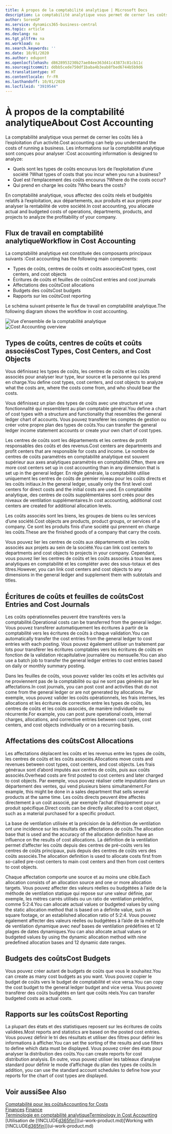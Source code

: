 ```yaml
---
title: À propos de la comptabilité analytique | Microsoft Docs
description: La comptabilité analytique vous permet de cerner les coûts liés à l’exploitation d’un activié.
author: SorenGP
ms.service: dynamics365-business-central
ms.topic: article
ms.devlang: na
ms.tgt_pltfrm: na
ms.workload: na
ms.search.keywords: ''
ms.date: 10/01/2020
ms.author: edupont
ms.openlocfilehash: d8628953230b27ae84ee363d41c43873c81cb11c
ms.sourcegitcommit: ddbb5cede750df1baba4b3eab8fbed6744b5b9d6
ms.translationtype: HT
ms.contentlocale: fr-FR
ms.lasthandoff: 10/01/2020
ms.locfileid: "3919544"
---
```

# <a name="about-cost-accounting"></a><span data-ttu-id="9947c-103">À propos de la comptabilité analytique</span><span class="sxs-lookup"><span data-stu-id="9947c-103">About Cost Accounting</span></span>
<span data-ttu-id="9947c-104">La comptabilité analytique vous permet de cerner les coûts liés à l’exploitation d’un activité.</span><span class="sxs-lookup"><span data-stu-id="9947c-104">Cost accounting can help you understand the costs of running a business.</span></span> <span data-ttu-id="9947c-105">Les informations sur la comptabilité analytique sont conçues pour analyser :</span><span class="sxs-lookup"><span data-stu-id="9947c-105">Cost accounting information is designed to analyze:</span></span>  

-   <span data-ttu-id="9947c-106">Quels sont les types de coûts encourus lors de l’exploitation d’une société ?</span><span class="sxs-lookup"><span data-stu-id="9947c-106">What types of costs that you incur when you run a business?</span></span>  
-   <span data-ttu-id="9947c-107">Quel est l’emplacement des coûts encourus ?</span><span class="sxs-lookup"><span data-stu-id="9947c-107">Where do the costs occur?</span></span>  
-   <span data-ttu-id="9947c-108">Qui prend en charge les coûts ?</span><span class="sxs-lookup"><span data-stu-id="9947c-108">Who bears the costs?</span></span>  

<span data-ttu-id="9947c-109">En comptabilité analytique, vous affectez des coûts réels et budgétés relatifs à l’exploitation, aux départements, aux produits et aux projets pour analyser la rentabilité de votre société.</span><span class="sxs-lookup"><span data-stu-id="9947c-109">In cost accounting, you allocate actual and budgeted costs of operations, departments, products, and projects to analyze the profitability of your company.</span></span>  

## <a name="workflow-in-cost-accounting"></a><span data-ttu-id="9947c-110">Flux de travail en comptabilité analytique</span><span class="sxs-lookup"><span data-stu-id="9947c-110">Workflow in Cost Accounting</span></span>  
<span data-ttu-id="9947c-111">La comptabilité analytique est constituée des composants principaux suivants :</span><span class="sxs-lookup"><span data-stu-id="9947c-111">Cost accounting has the following main components:</span></span>  

-   <span data-ttu-id="9947c-112">Types de coûts, centres de coûts et coûts associés</span><span class="sxs-lookup"><span data-stu-id="9947c-112">Cost types, cost centers, and cost objects</span></span>  
-   <span data-ttu-id="9947c-113">Écritures de coûts et feuilles de coûts</span><span class="sxs-lookup"><span data-stu-id="9947c-113">Cost entries and cost journals</span></span>  
-   <span data-ttu-id="9947c-114">Affectations des coûts</span><span class="sxs-lookup"><span data-stu-id="9947c-114">Cost allocations</span></span>  
-   <span data-ttu-id="9947c-115">Budgets des coûts</span><span class="sxs-lookup"><span data-stu-id="9947c-115">Cost budgets</span></span>
-   <span data-ttu-id="9947c-116">Rapports sur les coûts</span><span class="sxs-lookup"><span data-stu-id="9947c-116">Cost reporting</span></span>  

<span data-ttu-id="9947c-117">Le schéma suivant présente le flux de travail en comptabilité analytique.</span><span class="sxs-lookup"><span data-stu-id="9947c-117">The following diagram shows the workflow in cost accounting.</span></span>  

<span data-ttu-id="9947c-118">![Vue d’ensemble de la comptabilité analytique](media/costaccountingoverview.png "CostAccountingOverview")</span><span class="sxs-lookup"><span data-stu-id="9947c-118">![Cost Accounting overview](media/costaccountingoverview.png "CostAccountingOverview")</span></span>  

## <a name="cost-types-cost-centers-and-cost-objects"></a><span data-ttu-id="9947c-119">Types de coûts, centres de coûts et coûts associés</span><span class="sxs-lookup"><span data-stu-id="9947c-119">Cost Types, Cost Centers, and Cost Objects</span></span>  
<span data-ttu-id="9947c-120">Vous définissez les types de coûts, les centres de coûts et les coûts associés pour analyser leur type, leur source et la personne qui les prend en charge.</span><span class="sxs-lookup"><span data-stu-id="9947c-120">You define cost types, cost centers, and cost objects to analyze what the costs are, where the costs come from, and who should bear the costs.</span></span>  

<span data-ttu-id="9947c-121">Vous définissez un plan des types de coûts avec une structure et une fonctionnalité qui ressemblent au plan comptable général.</span><span class="sxs-lookup"><span data-stu-id="9947c-121">You define a chart of cost types with a structure and functionality that resembles the general ledger chart of accounts.</span></span> <span data-ttu-id="9947c-122">Vous pouvez transférer les comptes de gestion ou créer votre propre plan des types de coûts.</span><span class="sxs-lookup"><span data-stu-id="9947c-122">You can transfer the general ledger income statement accounts or create your own chart of cost types.</span></span>  

<span data-ttu-id="9947c-123">Les centres de coûts sont les départements et les centres de profit responsables des coûts et des revenus.</span><span class="sxs-lookup"><span data-stu-id="9947c-123">Cost centers are departments and profit centers that are responsible for costs and income.</span></span> <span data-ttu-id="9947c-124">Le nombre de centres de coûts paramétrés en comptabilité analytique est souvent supérieur aux axes analytiques paramétrés en comptabilité.</span><span class="sxs-lookup"><span data-stu-id="9947c-124">Often, there are more cost centers set up in cost accounting than in any dimension that is set up in the general ledger.</span></span> <span data-ttu-id="9947c-125">En règle générale, la comptabilité utilise uniquement les centres de coûts de premier niveau pour les coûts directs et les coûts initiaux.</span><span class="sxs-lookup"><span data-stu-id="9947c-125">In the general ledger, usually only the first level cost centers for direct costs and the initial costs are used.</span></span> <span data-ttu-id="9947c-126">En comptabilité analytique, des centres de coûts supplémentaires sont créés pour des niveaux de ventilation supplémentaires.</span><span class="sxs-lookup"><span data-stu-id="9947c-126">In cost accounting, additional cost centers are created for additional allocation levels.</span></span>  

<span data-ttu-id="9947c-127">Les coûts associés sont les biens, les groupes de biens ou les services d’une société.</span><span class="sxs-lookup"><span data-stu-id="9947c-127">Cost objects are products, product groups, or services of a company.</span></span> <span data-ttu-id="9947c-128">Ce sont les produits finis d’une société qui prennent en charge les coûts.</span><span class="sxs-lookup"><span data-stu-id="9947c-128">These are the finished goods of a company that carry the costs.</span></span>  

<span data-ttu-id="9947c-129">Vous pouvez lier les centres de coûts aux départements et les coûts associés aux projets au sein de la société.</span><span class="sxs-lookup"><span data-stu-id="9947c-129">You can link cost centers to departments and cost objects to projects in your company.</span></span> <span data-ttu-id="9947c-130">Cependant, vous pouvez lier les centres de coûts et les coûts associés à tous les axes analytiques en comptabilité et les compléter avec des sous-totaux et des titres.</span><span class="sxs-lookup"><span data-stu-id="9947c-130">However, you can link cost centers and cost objects to any dimensions in the general ledger and supplement them with subtotals and titles.</span></span>  

## <a name="cost-entries-and-cost-journals"></a><span data-ttu-id="9947c-131">Écritures de coûts et feuilles de coûts</span><span class="sxs-lookup"><span data-stu-id="9947c-131">Cost Entries and Cost Journals</span></span>  
<span data-ttu-id="9947c-132">Les coûts opérationnelles peuvent être transférés vers la comptabilité.</span><span class="sxs-lookup"><span data-stu-id="9947c-132">Operational costs can be transferred from the general ledger.</span></span> <span data-ttu-id="9947c-133">Vous pouvez transférer automatiquement les écritures à partir de la comptabilité vers les écritures de coûts à chaque validation.</span><span class="sxs-lookup"><span data-stu-id="9947c-133">You can automatically transfer the cost entries from the general ledger to cost entries with each posting.</span></span> <span data-ttu-id="9947c-134">Vous pouvez également utiliser un traitement par lots pour transférer les écritures comptables vers les écritures de coûts en fonction de la validation récapitulative journalière ou mensuelle.</span><span class="sxs-lookup"><span data-stu-id="9947c-134">You can also use a batch job to transfer the general ledger entries to cost entries based on daily or monthly summary posting.</span></span>  

<span data-ttu-id="9947c-135">Dans les feuilles de coûts, vous pouvez valider les coûts et les activités qui ne proviennent pas de la comptabilité ou qui ne sont pas générés par les affectations.</span><span class="sxs-lookup"><span data-stu-id="9947c-135">In cost journals, you can post cost and activities that do not come from the general ledger or are not generated by allocations.</span></span> <span data-ttu-id="9947c-136">Par exemple, vous pouvez valider les coûts opérationnels, les frais internes, les allocations et les écritures de correction entre les types de coûts, les centres de coûts et les coûts associés, de manière individuelle ou récurrente.</span><span class="sxs-lookup"><span data-stu-id="9947c-136">For example, you can post pure operational costs, internal charges, allocations, and corrective entries between cost types, cost centers, and cost objects individually or on a recurring basis.</span></span>  

## <a name="cost-allocations"></a><span data-ttu-id="9947c-137">Affectations des coûts</span><span class="sxs-lookup"><span data-stu-id="9947c-137">Cost Allocations</span></span>  
<span data-ttu-id="9947c-138">Les affectations déplacent les coûts et les revenus entre les types de coûts, les centres de coûts et les coûts associés.</span><span class="sxs-lookup"><span data-stu-id="9947c-138">Allocations move costs and revenues between cost types, cost centers, and cost objects.</span></span> <span data-ttu-id="9947c-139">Les frais généraux sont d’abord imputés aux centres de coûts, puis aux coûts associés.</span><span class="sxs-lookup"><span data-stu-id="9947c-139">Overhead costs are first posted to cost centers and later charged to cost objects.</span></span> <span data-ttu-id="9947c-140">Par exemple, vous pouvez réaliser cette imputation dans un département des ventes, qui vend plusieurs biens simultanément.</span><span class="sxs-lookup"><span data-stu-id="9947c-140">For example, this might be done in a sales department that sells several products at the same time.</span></span> <span data-ttu-id="9947c-141">Les coûts directs peuvent être affectés directement à un coût associé, par exemple l’achat d’équipement pour un produit spécifique.</span><span class="sxs-lookup"><span data-stu-id="9947c-141">Direct costs can be directly allocated to a cost object, such as a material purchased for a specific product.</span></span>  

<span data-ttu-id="9947c-142">La base de ventilation utilisée et la précision de la définition de ventilation ont une incidence sur les résultats des affectations de coûts.</span><span class="sxs-lookup"><span data-stu-id="9947c-142">The allocation base that is used and the accuracy of the allocation definition have an influence on the results of cost allocations.</span></span> <span data-ttu-id="9947c-143">La définition de la ventilation permet d’affecter les coûts depuis des centres de pré-coûts vers les centres de coûts principaux, puis depuis des centres de coûts vers des coûts associés.</span><span class="sxs-lookup"><span data-stu-id="9947c-143">The allocation definition is used to allocate costs first from so-called pre-cost centers to main cost centers and then from cost centers to cost objects.</span></span>  

<span data-ttu-id="9947c-144">Chaque affectation comporte une source et au moins une cible.</span><span class="sxs-lookup"><span data-stu-id="9947c-144">Each allocation consists of an allocation source and one or more allocation targets.</span></span> <span data-ttu-id="9947c-145">Vous pouvez affecter des valeurs réelles ou budgétées à l’aide de la méthode de ventilation statique qui repose sur une valeur définie, par exemple, les mètres carrés utilisés ou un ratio de ventilation prédéfini, comme 5:2:4.</span><span class="sxs-lookup"><span data-stu-id="9947c-145">You can allocate actual values or budgeted values by using the static allocation method that is based on a definite value, such as square footage, or an established allocation ratio of 5:2:4.</span></span> <span data-ttu-id="9947c-146">Vous pouvez également affecter des valeurs réelles ou budgétées à l’aide de la méthode de ventilation dynamique avec neuf bases de ventilation prédéfinies et 12 plages de dates dynamiques.</span><span class="sxs-lookup"><span data-stu-id="9947c-146">You can also allocate actual values or budgeted values by using the dynamic allocation method with nine predefined allocation bases and 12 dynamic date ranges.</span></span>  

## <a name="cost-budgets"></a><span data-ttu-id="9947c-147">Budgets des coûts</span><span class="sxs-lookup"><span data-stu-id="9947c-147">Cost Budgets</span></span>  
<span data-ttu-id="9947c-148">Vous pouvez créer autant de budgets de coûts que vous le souhaitez.</span><span class="sxs-lookup"><span data-stu-id="9947c-148">You can create as many cost budgets as you want.</span></span> <span data-ttu-id="9947c-149">Vous pouvez copier le budget de coûts vers le budget de comptabilité et vice versa.</span><span class="sxs-lookup"><span data-stu-id="9947c-149">You can copy the cost budget to the general ledger budget and vice versa.</span></span> <span data-ttu-id="9947c-150">Vous pouvez transférer des coûts budgétés en tant que coûts réels.</span><span class="sxs-lookup"><span data-stu-id="9947c-150">You can transfer budgeted costs as actual costs.</span></span>  

## <a name="cost-reporting"></a><span data-ttu-id="9947c-151">Rapports sur les coûts</span><span class="sxs-lookup"><span data-stu-id="9947c-151">Cost Reporting</span></span>  
<span data-ttu-id="9947c-152">La plupart des états et des statistiques reposent sur les écritures de coûts validées.</span><span class="sxs-lookup"><span data-stu-id="9947c-152">Most reports and statistics are based on the posted cost entries.</span></span> <span data-ttu-id="9947c-153">Vous pouvez définir le tri des résultats et utiliser des filtres pour définir les informations à afficher.</span><span class="sxs-lookup"><span data-stu-id="9947c-153">You can set the sorting of the results and use filters to define which data must be displayed.</span></span> <span data-ttu-id="9947c-154">Vous pouvez créer des états pour analyser la distribution des coûts.</span><span class="sxs-lookup"><span data-stu-id="9947c-154">You can create reports for cost distribution analysis.</span></span> <span data-ttu-id="9947c-155">En outre, vous pouvez utiliser les tableaux d’analyse standard pour définir le mode d’affichage du plan des types de coûts.</span><span class="sxs-lookup"><span data-stu-id="9947c-155">In addition, you can use the standard account schedules to define how your reports for the chart of cost types are displayed.</span></span>  

## <a name="see-also"></a><span data-ttu-id="9947c-156">Voir aussi</span><span class="sxs-lookup"><span data-stu-id="9947c-156">See Also</span></span>  
 [<span data-ttu-id="9947c-157">Comptabilité pour les coûts</span><span class="sxs-lookup"><span data-stu-id="9947c-157">Accounting for Costs</span></span>](finance-manage-cost-accounting.md)  
 <span data-ttu-id="9947c-158">[Finances](finance.md) </span><span class="sxs-lookup"><span data-stu-id="9947c-158">[Finance](finance.md) </span></span>  
 [<span data-ttu-id="9947c-159">Terminologie en comptabilité analytique</span><span class="sxs-lookup"><span data-stu-id="9947c-159">Terminology in Cost Accounting</span></span>](finance-terminology-in-cost-accounting.md)  
 <span data-ttu-id="9947c-160">[Utilisation de [!INCLUDE[d365fin](includes/d365fin_md.md)]](ui-work-product.md)</span><span class="sxs-lookup"><span data-stu-id="9947c-160">[Working with [!INCLUDE[d365fin](includes/d365fin_md.md)]](ui-work-product.md)</span></span>
